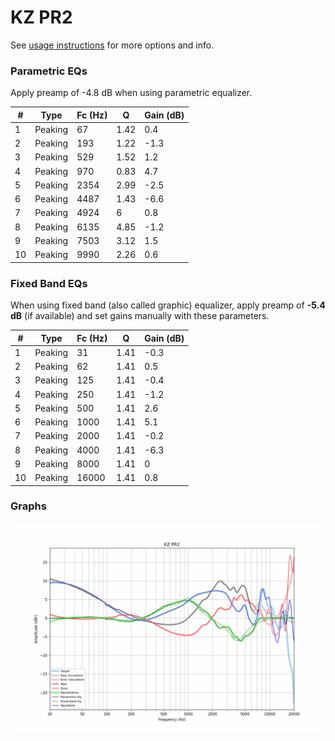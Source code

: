 # KZ PR2
See [usage instructions](https://github.com/jaakkopasanen/AutoEq#usage) for more options and info.

### Parametric EQs
Apply preamp of -4.8 dB when using parametric equalizer.

|   # | Type    |   Fc (Hz) |    Q |   Gain (dB) |
|-----|---------|-----------|------|-------------|
|   1 | Peaking |        67 | 1.42 |         0.4 |
|   2 | Peaking |       193 | 1.22 |        -1.3 |
|   3 | Peaking |       529 | 1.52 |         1.2 |
|   4 | Peaking |       970 | 0.83 |         4.7 |
|   5 | Peaking |      2354 | 2.99 |        -2.5 |
|   6 | Peaking |      4487 | 1.43 |        -6.6 |
|   7 | Peaking |      4924 | 6    |         0.8 |
|   8 | Peaking |      6135 | 4.85 |        -1.2 |
|   9 | Peaking |      7503 | 3.12 |         1.5 |
|  10 | Peaking |      9990 | 2.26 |         0.6 |

### Fixed Band EQs
When using fixed band (also called graphic) equalizer, apply preamp of **-5.4 dB** (if available) and set gains manually with these parameters.

|   # | Type    |   Fc (Hz) |    Q |   Gain (dB) |
|-----|---------|-----------|------|-------------|
|   1 | Peaking |        31 | 1.41 |        -0.3 |
|   2 | Peaking |        62 | 1.41 |         0.5 |
|   3 | Peaking |       125 | 1.41 |        -0.4 |
|   4 | Peaking |       250 | 1.41 |        -1.2 |
|   5 | Peaking |       500 | 1.41 |         2.6 |
|   6 | Peaking |      1000 | 1.41 |         5.1 |
|   7 | Peaking |      2000 | 1.41 |        -0.2 |
|   8 | Peaking |      4000 | 1.41 |        -6.3 |
|   9 | Peaking |      8000 | 1.41 |         0   |
|  10 | Peaking |     16000 | 1.41 |         0.8 |

### Graphs
![](./KZ%20PR2.png)
